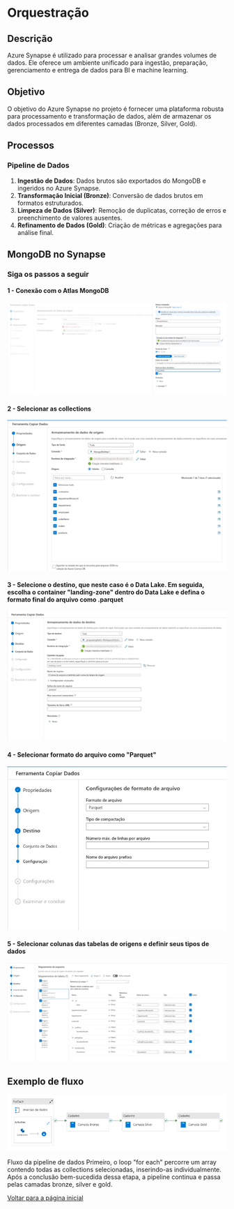 # Orquestração

## Descrição

Azure Synapse é utilizado para processar e analisar grandes volumes de dados. Ele oferece um ambiente unificado para ingestão, preparação, gerenciamento e entrega de dados para BI e machine learning.

## Objetivo

O objetivo do Azure Synapse no projeto é fornecer uma plataforma robusta para processamento e transformação de dados, além de armazenar os dados processados em diferentes camadas (Bronze, Silver, Gold).

## Processos

### Pipeline de Dados

1. **Ingestão de Dados**: Dados brutos são exportados do MongoDB e ingeridos no Azure Synapse.
2. **Transformação Inicial (Bronze)**: Conversão de dados brutos em formatos estruturados.
3. **Limpeza de Dados (Silver)**: Remoção de duplicatas, correção de erros e preenchimento de valores ausentes.
4. **Refinamento de Dados (Gold)**: Criação de métricas e agregações para análise final.

## MongoDB no Synapse

### Siga os passos a seguir

#### 1 - Conexão com o Atlas MongoDB

![New connection](images/new-connection.jpeg)

#### 2 - Selecionar as collections

![Source data](images/source-data.jpeg)

#### 3 - Selecione o destino, que neste caso é o Data Lake. Em seguida, escolha o container "landing-zone" dentro do Data Lake e defina o formato final do arquivo como .parquet

![Data set](images/data-set.jpeg)

#### 4 - Selecionar formato do arquivo como "Parquet"

![File Format](images/file-format.jpeg)

#### 5 - Selecionar colunas das tabelas de origens e definir seus tipos de dados

![Schema map](images/schema-map.jpeg)

## Exemplo de fluxo

![Pipeline de dados](images/flow-pipeline.png)

Fluxo da pipeline de dados
Primeiro, o loop "for each" percorre um array contendo todas as collections selecionadas, inserindo-as individualmente. Após a conclusão bem-sucedida dessa etapa, a pipeline continua e passa pelas camadas bronze, silver e gold.

[Voltar para a página inicial](index.md)
